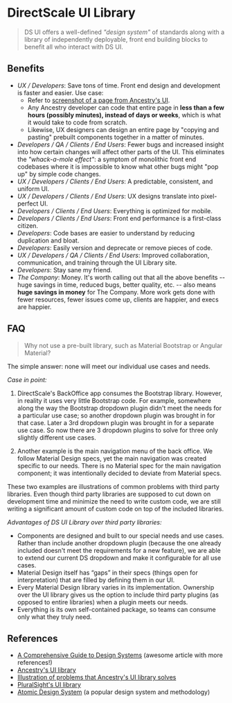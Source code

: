 # DirectScale UI Library

> DS UI offers a well-defined _"design system"_ of standards along with a library of independently deployable, front end building blocks to benefit all who interact with DS UI.

## Benefits

- _UX / Developers_: Save tons of time. Front end design and development is faster and easier. Use case:
	- Refer to [screenshot of a page from Ancestry's UI](https://www.ancestry.com/cs/standards/getting-started#try-it-out).
	- Any Ancestry developer can code that entire page in **less than a few hours (possibly minutes), instead of days or weeks**, which is what it would take to code from scratch.
	- Likewise, UX designers can design an entire page by "copying and pasting" prebuilt components together in a matter of minutes.
- _Developers / QA / Clients / End Users_: Fewer bugs and increased insight into how certain changes will affect other parts of the UI. This eliminates the _"whack-a-mole effect"_: a symptom of monolithic front end codebases where it is impossible to know what other bugs might "pop up" by simple code changes.
- _UX / Developers / Clients / End Users_: A predictable, consistent, and uniform UI.
- _UX / Developers / Clients / End Users_: UX designs translate into pixel-perfect UI.
- _Developers / Clients / End Users_: Everything is optimized for mobile.
- _Developers / Clients / End Users_: Front end performance is a first-class citizen.
- _Developers_: Code bases are easier to understand by reducing duplication and bloat.
- _Developers_: Easily version and deprecate or remove pieces of code.
- _UX / Developers / QA / Clients / End Users_: Improved collaboration, communication, and training through the UI Library site.
- _Developers_: Stay sane my friend.
- _The Company_: Money. It's worth calling out that all the above benefits -- huge savings in time, reduced bugs, better quality, etc. -- also means **huge savings in money** for The Company. More work gets done with fewer resources, fewer issues come up, clients are happier, and execs are happier.

## FAQ

> Why not use a pre-built library, such as Material Bootstrap or Angular Material?

The simple answer: none will meet our individual use cases and needs.

_Case in point:_

1. DirectScale's BackOffice app consumes the Bootstrap library. However, in reality it uses very little Bootstrap code. For example, somewhere along the way the Bootstrap dropdown plugin didn't meet the needs for a particular use case; so another dropdown plugin was brought in for that case. Later a 3rd dropdown plugin was brought in for a separate use case. So now there are 3 dropdown plugins to solve for three only slightly different use cases.

1. Another example is the main navigation menu of the back office. We follow Material Design specs, yet the main navigation was created specific to our needs. There is no Material spec for the main navigation component; it was intentionally decided to deviate from Material specs.

These two examples are illustrations of common problems with third party libraries. Even though third party libraries are supposed to cut down on development time and minimize the need to write custom code, we are still writing a significant amount of custom code on top of the included libraries.

_Advantages of DS UI Library over third party libraries:_

- Components are designed and built to our special needs and use cases. Rather than include another dropdown plugin (because the one already included doesn't meet the requirements for a new feature), we are able to extend our current DS dropdown and make it configurable for all use cases.
- Material Design itself has “gaps” in their specs (things open for interpretation) that are filled by defining them in our UI.
- Every Material Design library varies in its implementation. Ownership over the UI library gives us the option to include third party plugins (as opposed to entire libraries) when a plugin meets our needs.
- Everything is its own self-contained package, so teams can consume only what they truly need.

## References

- [A Comprehensive Guide to Design Systems](https://www.invisionapp.com/blog/guide-to-design-systems/) (awesome article with more references!)
- [Ancestry's UI library](http://standards.ancestry.com/)
- [Illustration of problems that Ancestry's UI library solves](https://www.ancestry.com/cs/standards/getting-started#try-it-out)
- [PluralSight's UI library](http://design-system.pluralsight.com/)
- [Atomic Design System](http://atomicdesign.bradfrost.com/table-of-contents/) (a popular design system and methodology)

